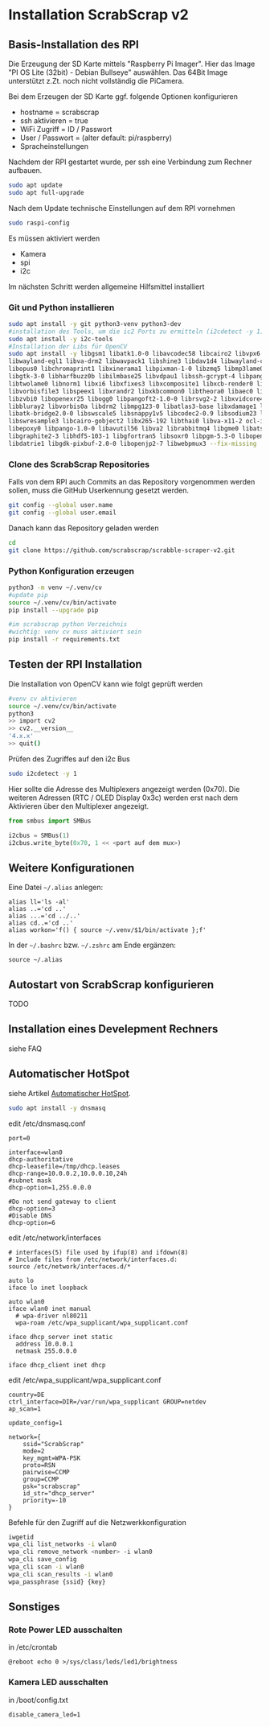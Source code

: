 # Installation ScrabScrap v2

## Basis-Installation des RPI

Die Erzeugung der SD Karte mittels "Raspberry Pi Imager". Hier das Image "PI OS Lite (32bit) - Debian Bullseye" auswählen. Das 64Bit Image unterstützt z.Zt. noch nicht
vollständig die PiCamera.

Bei dem Erzeugen der SD Karte ggf. folgende Optionen konfigurieren

- hostname = scrabscrap
- ssh aktivieren = true
- WiFi Zugriff = ID / Passwort
- User / Passwort = (alter default: pi/raspberry)
- Spracheinstellungen

Nachdem der RPI gestartet wurde, per ssh eine Verbindung zum Rechner aufbauen.

```bash
sudo apt update
sudo apt full-upgrade
```

Nach dem Update technische Einstellungen auf dem RPI vornehmen

```bash
sudo raspi-config
```

Es müssen aktiviert werden

- Kamera
- spi
- i2c

Im nächsten Schritt werden allgemeine Hilfsmittel installiert

### Git und Python installieren

```bash
sudo apt install -y git python3-venv python3-dev
#installation des Tools, um die ic2 Ports zu ermitteln (i2cdetect -y 1)
sudo apt install -y i2c-tools
#Installation der Libs für OpenCV
sudo apt install -y libgsm1 libatk1.0-0 libavcodec58 libcairo2 libvpx6 libvorbisenc2 \
libwayland-egl1 libva-drm2 libwavpack1 libshine3 libdav1d4 libwayland-client0 libxcursor1 \
libopus0 libchromaprint1 libxinerama1 libpixman-1-0 libzmq5 libmp3lame0 libxcb-shm0 libsz2 \
libgtk-3-0 libharfbuzz0b libilmbase25 libvdpau1 libssh-gcrypt-4 libpangocairo-1.0-0 \
libtwolame0 libnorm1 libxi6 libxfixes3 libxcomposite1 libxcb-render0 libwayland-cursor0 \
libvorbisfile3 libspeex1 libxrandr2 libxkbcommon0 libtheora0 libaec0 libx264-160 libaom0 \
libzvbi0 libopenexr25 libogg0 libpangoft2-1.0-0 librsvg2-2 libxvidcore4 libsrt1.4-gnutls \
libbluray2 libvorbis0a libdrm2 libmpg123-0 libatlas3-base libxdamage1 libavformat58 \
libatk-bridge2.0-0 libswscale5 libsnappy1v5 libcodec2-0.9 libsodium23 libudfread0 \
libswresample3 libcairo-gobject2 libx265-192 libthai0 libva-x11-2 ocl-icd-libopencl1 \
libepoxy0 libpango-1.0-0 libavutil56 libva2 librabbitmq4 libgme0 libatspi2.0-0 \
libgraphite2-3 libhdf5-103-1 libgfortran5 libsoxr0 libpgm-5.3-0 libopenmpt0 libxrender1 \
libdatrie1 libgdk-pixbuf-2.0-0 libopenjp2-7 libwebpmux3 --fix-missing
```

### Clone des ScrabScrap Repositories

Falls von dem RPI auch Commits an das Repository vorgenommen werden sollen, muss
die GitHub Userkennung gesetzt werden.

```bash
git config --global user.name
git config --global user.email
```

Danach kann das Repository geladen werden

```bash
cd
git clone https://github.com/scrabscrap/scrabble-scraper-v2.git
```

### Python Konfiguration erzeugen

```bash
python3 -m venv ~/.venv/cv
#update pip
source ~/.venv/cv/bin/activate
pip install --upgrade pip

#im scrabscrap python Verzeichnis
#wichtig: venv cv muss aktiviert sein 
pip install -r requirements.txt
```

## Testen der RPI Installation

Die Installation von OpenCV kann wie folgt geprüft werden

```bash
#venv cv aktivieren
source ~/.venv/cv/bin/activate
python3
>> import cv2
>> cv2.__version__
'4.x.x'
>> quit()
```

Prüfen des Zugriffes auf den i2c Bus

```bash
sudo i2cdetect -y 1
```

Hier sollte die Adresse des Multiplexers angezeigt werden (0x70). Die weiteren Adressen (RTC / OLED Display 0x3c)
werden erst nach dem Aktivieren über den Multiplexer angezeigt.

```python
from smbus import SMBus

i2cbus = SMBus(1)
i2cbus.write_byte(0x70, 1 << <port auf dem mux>)
```

## Weitere Konfigurationen

Eine Datei ``~/.alias`` anlegen:

```text
alias ll='ls -al'
alias ..='cd ..'
alias ...='cd ../..'
alias cd..='cd ..'
alias workon='f() { source ~/.venv/$1/bin/activate };f'
```

In der ``~/.bashrc`` bzw. ``~/.zshrc`` am Ende ergänzen:

```text
source ~/.alias
```

## Autostart von ScrabScrap konfigurieren

TODO

## Installation eines Develepment Rechners

siehe FAQ

## Automatischer HotSpot

siehe Artikel [Automatischer HotSpot](https://raspberrypi.stackexchange.com/questions/100134/wpa-supplicant-dnsmasq-fallback-to-ap-mode-if-no-wifi-connection).

```bash
sudo apt install -y dnsmasq
```

edit /etc/dnsmasq.conf

```text
port=0

interface=wlan0
dhcp-authoritative
dhcp-leasefile=/tmp/dhcp.leases
dhcp-range=10.0.0.2,10.0.0.10,24h
#subnet mask
dhcp-option=1,255.0.0.0

#Do not send gateway to client
dhcp-option=3
#Disable DNS
dhcp-option=6
```

edit /etc/network/interfaces

```text
# interfaces(5) file used by ifup(8) and ifdown(8)
# Include files from /etc/network/interfaces.d:
source /etc/network/interfaces.d/*

auto lo
iface lo inet loopback

auto wlan0
iface wlan0 inet manual
  # wpa-driver nl80211
  wpa-roam /etc/wpa_supplicant/wpa_supplicant.conf

iface dhcp_server inet static
  address 10.0.0.1
  netmask 255.0.0.0

iface dhcp_client inet dhcp
```

edit /etc/wpa_supplicant/wpa_supplicant.conf

```text
country=DE
ctrl_interface=DIR=/var/run/wpa_supplicant GROUP=netdev
ap_scan=1

update_config=1

network={
    ssid="ScrabScrap"
    mode=2
    key_mgmt=WPA-PSK
    proto=RSN
    pairwise=CCMP
    group=CCMP
    psk="scrabscrap"
    id_str="dhcp_server"
    priority=-10
}
```

Befehle für den Zugriff auf die Netzwerkkonfiguration

```bash
iwgetid
wpa_cli list_networks -i wlan0
wpa_cli remove_network <number> -i wlan0
wpa_cli save_config
wpa_cli scan -i wlan0
wpa_cli scan_results -i wlan0
wpa_passphrase {ssid} {key}
```

## Sonstiges

### Rote Power LED ausschalten

in /etc/crontab

```text
@reboot echo 0 >/sys/class/leds/led1/brightness
```

### Kamera LED ausschalten

in /boot/config.txt

```text
disable_camera_led=1
```
